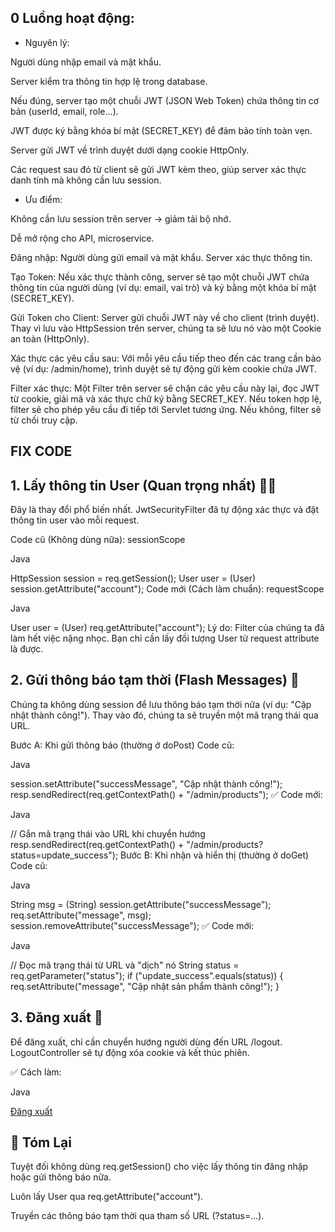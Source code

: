## 0 Luồng hoạt động:
- Nguyên lý:

Người dùng nhập email và mật khẩu.

Server kiểm tra thông tin hợp lệ trong database.

Nếu đúng, server tạo một chuỗi JWT (JSON Web Token) chứa thông tin cơ bản (userId, email, role...).

JWT được ký bằng khóa bí mật (SECRET_KEY) để đảm bảo tính toàn vẹn.

Server gửi JWT về trình duyệt dưới dạng cookie HttpOnly.

Các request sau đó từ client sẽ gửi JWT kèm theo, giúp server xác thực danh tính mà không cần lưu session.

- Ưu điểm:

Không cần lưu session trên server → giảm tải bộ nhớ.

Dễ mở rộng cho API, microservice.

Đăng nhập: Người dùng gửi email và mật khẩu. Server xác thực thông tin.

Tạo Token: Nếu xác thực thành công, server sẽ tạo một chuỗi JWT chứa thông tin của người dùng (ví dụ: email, vai trò) 
và ký bằng một khóa bí mật (SECRET_KEY).

Gửi Token cho Client: Server gửi chuỗi JWT này về cho client (trình duyệt). Thay vì lưu vào HttpSession trên server,
 chúng ta sẽ lưu nó vào một Cookie an toàn (HttpOnly).

Xác thực các yêu cầu sau: Với mỗi yêu cầu tiếp theo đến các trang cần bảo vệ (ví dụ: /admin/home), trình duyệt sẽ 
tự động gửi kèm cookie chứa JWT.

Filter xác thực: Một Filter trên server sẽ chặn các yêu cầu này lại, đọc JWT từ cookie, giải mã và xác thực chữ ký
 bằng SECRET_KEY. Nếu token hợp lệ, filter sẽ cho phép yêu cầu đi tiếp tới Servlet tương ứng. Nếu không, filter sẽ từ chối truy cập.
## FIX CODE 
## 1. Lấy thông tin User (Quan trọng nhất) 🧑‍💻
Đây là thay đổi phổ biến nhất. JwtSecurityFilter đã tự động xác thực và đặt thông tin user vào mỗi request.

Code cũ (Không dùng nữa): sessionScope

Java

HttpSession session = req.getSession();
User user = (User) session.getAttribute("account");
Code mới (Cách làm chuẩn): requestScope

Java

User user = (User) req.getAttribute("account");
Lý do: Filter của chúng ta đã làm hết việc nặng nhọc. Bạn chỉ cần lấy đối tượng User từ request attribute là được.


## 2. Gửi thông báo tạm thời (Flash Messages) 💬
Chúng ta không dùng session để lưu thông báo tạm thời nữa (ví dụ: "Cập nhật thành công!"). Thay vào đó, chúng ta sẽ truyền một mã trạng thái qua URL.

Bước A: Khi gửi thông báo (thường ở doPost)
Code cũ:

Java

session.setAttribute("successMessage", "Cập nhật thành công!");
resp.sendRedirect(req.getContextPath() + "/admin/products");
✅ Code mới:

Java

// Gắn mã trạng thái vào URL khi chuyển hướng
resp.sendRedirect(req.getContextPath() + "/admin/products?status=update_success");
Bước B: Khi nhận và hiển thị (thường ở doGet)
Code cũ:

Java

String msg = (String) session.getAttribute("successMessage");
req.setAttribute("message", msg);
session.removeAttribute("successMessage");
✅ Code mới:

Java

// Đọc mã trạng thái từ URL và "dịch" nó
String status = req.getParameter("status");
if ("update_success".equals(status)) {
    req.setAttribute("message", "Cập nhật sản phẩm thành công!");
}
## 3. Đăng xuất 🚪
Để đăng xuất, chỉ cần chuyển hướng người dùng đến URL /logout. LogoutController sẽ tự động xóa cookie và kết thúc phiên.

✅ Cách làm:

Java

<a href="${pageContext.request.contextPath}/logout">Đăng xuất</a>
## 📝 Tóm Lại
Tuyệt đối không dùng req.getSession() cho việc lấy thông tin đăng nhập hoặc gửi thông báo nữa.

Luôn lấy User qua req.getAttribute("account").

Truyền các thông báo tạm thời qua tham số URL (?status=...).